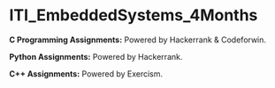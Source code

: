 # ITI_EmbeddedSystems_4Months
   **C Programming Assignments:** Powered by Hackerrank & Codeforwin.
   
   **Python Assignments:** Powered by Hackerrank.
   
   **C++ Assignments:** Powered by Exercism.
